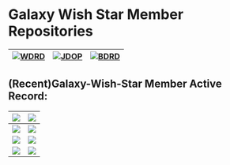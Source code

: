 # Galaxy Wish Star Member Repositories
|[![WDRD](https://github-readme-stats.vercel.app/api/pin/?username=Galaxy-Wish-Star&repo=Web_DEV_ING&theme=gruvbox)](https://github.com/Galaxy-Wish-Star/Web_DEV_ING)|[![JDOP](https://github-readme-stats.vercel.app/api/pin/?username=Galaxy-Wish-Star&repo=JavaWeb-Java&theme=gruvbox)](https://github.com/Galaxy-Wish-Star/JavaWeb-Java)|[![BDRD](https://github-readme-stats.vercel.app/api/pin/?username=Galaxy-Wish-Star&repo=blog_DEV_ING&theme=gruvbox)](https://github.com/Galaxy-Wish-Star/blog_DEV_ING)
|-|-|-

## (Recent)Galaxy-Wish-Star Member Active Record:
|<img src="https://activity-graph.herokuapp.com/graph?username=Mason369&theme=react-dark"/>|<img src="https://activity-graph.herokuapp.com/graph?username=LingASDJ&theme=react-dark" />
|-|-
|<img src="https://activity-graph.herokuapp.com/graph?username=liusxs&theme=react-dark"/>|<img src="https://activity-graph.herokuapp.com/graph?username=pLeepl&theme=react-dark"/>
|<img src="https://activity-graph.herokuapp.com/graph?username=xiaokouhan&theme=react-dark"/>|<img src="https://activity-graph.herokuapp.com/graph?username=pujiurong&theme=react-dark"/>
|<img src="https://activity-graph.herokuapp.com/graph?username=zengbing&theme=react-dark"/>|<img src="https://activity-graph.herokuapp.com/graph?username=ningxxxx&theme=react-dark"/>
